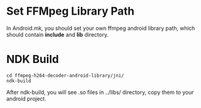 # Set FFMpeg Library Path
In Android.mk, you should set your own ffmpeg android library path, which should contain **include** and **lib** directory.
# NDK Build
```shell
cd ffmpeg-h264-decoder-android-library/jni/
ndk-build
```
After ndk-build, you will see .so files in ../libs/ directory, copy them to your android project.